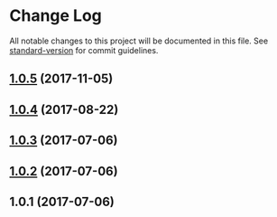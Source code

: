 # Change Log

All notable changes to this project will be documented in this file. See [standard-version](https://github.com/conventional-changelog/standard-version) for commit guidelines.

<a name="1.0.5"></a>
## [1.0.5](https://github.com/JetBrains/emoji/compare/v1.0.4...v1.0.5) (2017-11-05)



<a name="1.0.4"></a>
## [1.0.4](https://github.com/JetBrains/emoji/compare/v1.0.3...v1.0.4) (2017-08-22)



<a name="1.0.3"></a>
## [1.0.3](https://github.com/JetBrains/emoji/compare/v1.0.2...v1.0.3) (2017-07-06)



<a name="1.0.2"></a>
## [1.0.2](https://github.com/JetBrains/emoji/compare/v1.0.1...v1.0.2) (2017-07-06)



<a name="1.0.1"></a>
## 1.0.1 (2017-07-06)
